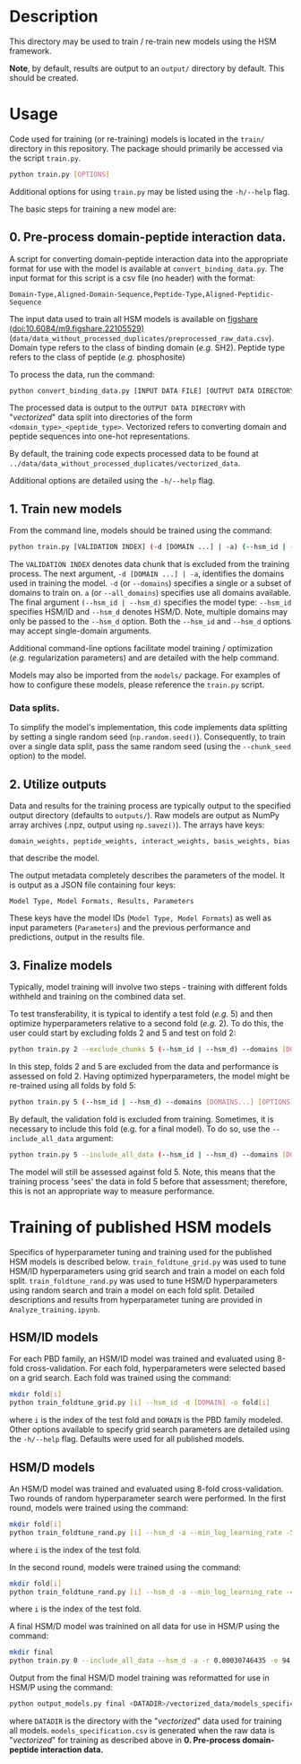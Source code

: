 # Description

This directory may be used to train / re-train new models using the HSM framework.  

**Note**, by default, results are output to an `output/` directory by default. This should be created.   

# Usage

Code used for training (or re-training) models is located in the `train/` directory in this repository. The package should primarily be accessed via the script `train.py`. 

```bash
python train.py [OPTIONS] 
```
Additional options for using `train.py` may be listed using the `-h/--help` flag. 

The basic steps for training a new model are:
## 0. Pre-process domain-peptide interaction data.

A script for converting domain-peptide interaction data into the appropriate format for use with the model is available at `convert_binding_data.py`. The input format for this script is a csv file (no header) with the format: 
```
Domain-Type,Aligned-Domain-Sequence,Peptide-Type,Aligned-Peptidic-Sequence
```
The input data used to train all HSM models is available on [figshare (doi:10.6084/m9.figshare.22105529)](https://doi.org/10.6084/m9.figshare.22105529) (`data/data_without_processed_duplicates/preprocessed_raw_data.csv`). Domain type refers to the class of binding domain (*e.g.* SH2). Peptide type refers to the class of peptide (*e.g.* phosphosite)


To process the data, run the command:
```bash
python convert_binding_data.py [INPUT DATA FILE] [OUTPUT DATA DIRECTORY]
```
The processed data is output to the `OUTPUT DATA DIRECTORY` with "*vectorized*" data split into directories of the form `<domain_type>_<peptide_type>`. Vectorized refers to converting domain and peptide sequences into one-hot representations.

By default, the training code expects processed data to be found at `../data/data_without_processed_duplicates/vectorized_data`.

Additional options are detailed using the `-h/--help` flag. 

## 1. Train new models

From the command line, models should be trained using the command:

```bash
python train.py [VALIDATION INDEX] (-d [DOMAIN ...] | -a) (--hsm_id | --hsm_d) 
```

The `VALIDATION INDEX` denotes data chunk that is excluded from the training process. The next argument, `-d [DOMAIN ...] | -a`, identifies the domains used in training the model. `-d` (or `--domains`) specifies a single or a subset of domains to train on. `a` (or `--all_domains`) specifies use all domains available. The final argument `(--hsm_id | --hsm_d)` specifies the model type: `--hsm_id` specifies HSM/ID and `--hsm_d` denotes HSM/D. Note, multiple domains may only be passed to the `--hsm_d` option. Both the `--hsm_id` and `--hsm_d` options may accept single-domain arguments. 

Additional command-line options facilitate model training / optimization (*e.g.* regularization parameters) and are detailed with the help command.

Models may also be imported from the `models/` package. For examples of how to configure these models, please reference the `train.py` script. 

### Data splits.
To simplify the model's implementation, this code implements data splitting by setting a single random seed (`np.random.seed()`). Consequently, to train over a single data split, pass the same random seed (using the `--chunk_seed` option) to the model.



## 2. Utilize outputs

Data and results for the training process are typically output to the specified output directory (defaults to `outputs/`). Raw models are output as NumPy array archives (.npz, output using `np.savez()`). The arrays have keys:
```
domain_weights, peptide_weights, interact_weights, basis_weights, bias
``` 
that describe the model. 

The output metadata completely describes the parameters of the model. It is output as a JSON file containing four keys:
```
Model Type, Model Formats, Results, Parameters
```
These keys have the model IDs (`Model Type, Model Formats`) as well as input parameters (`Parameters`) and the previous performance and predictions, output in the results file. 


## 3. Finalize models

Typically, model training will involve two steps - training with different folds withheld and training on the combined data set. 

To test transferability, it is typical to identify a test fold (*e.g.* 5) and then optimize hyperparameters relative to a second fold (*e.g.* 2). To do this, the user could start by excluding folds 2 and 5 and test on fold 2:
```bash
python train.py 2 --exclude_chunks 5 (--hsm_id | --hsm_d) --domains [DOMAINS...] [OPTIONS]
```
In this step, folds 2 and 5 are excluded from the data and performance is assessed on fold 2. Having optimized hyperparameters, the model might be re-trained using all folds by fold 5:
```bash
python train.py 5 (--hsm_id | --hsm_d) --domains [DOMAINS...] [OPTIONS]
```

By default, the validation fold is excluded from training. Sometimes, it is necessary to include this fold (e.g. for a final model). To do so, use the `--include_all_data` argument:
```bash
python train.py 5 --include_all_data (--hsm_id | --hsm_d) --domains [DOMAINS...] [OPTIONS]
```
The model will still be assessed against fold 5. Note, this means that the training process 'sees' the data in fold 5 before that assessment; therefore, this is not an appropriate way to measure performance. 


# Training of published HSM models

Specifics of hyperparameter tuning and training used for the published HSM models is described below. `train_foldtune_grid.py` was used to tune HSM/ID hyperparameters using grid search and train a model on each fold split. `train_foldtune_rand.py` was used to tune HSM/D hyperparameters using random search and train a model on each fold split. Detailed descriptions and results from hyperparameter tuning are provided in `Analyze_training.ipynb`.

## HSM/ID models

For each PBD family, an HSM/ID model was trained and evaluated using 8-fold cross-validation. For each fold, hyperparameters were selected based on a grid search. Each fold was trained using the command:

```bash
mkdir fold[i]
python train_foldtune_grid.py [i] --hsm_id -d [DOMAIN] -o fold[i]
```
where `i` is the index of the test fold and `DOMAIN` is the PBD family modeled. Other options available to specify grid search parameters are detailed using the `-h/--help` flag. Defaults were used for all published models.

## HSM/D models

An HSM/D model was trained and evaluated using 8-fold cross-validation. Two rounds of random hyperparameter search were performed. In the first round, models were trained using the command:

```bash
mkdir fold[i]
python train_foldtune_rand.py [i] --hsm_d -a --min_log_learning_rate -5 --max_log_learning_rate -3 --lower_lambda_diff -3 --upper_lambda_diff 1.5 --ntrials 50 --epochs 120 --validate_step 5 --lambda_params "SH2:1e-05 Kinase_TK:8.762500000000001e-06 PTP:0.0001 SH3:4.3750000000000005e-06 WW:8.7625e-05 PDZ:4.3750000000000005e-06 WH1:2.665e-05 PTB:2.8e-05" -o fold[i]
```
where `i` is the index of the test fold.

In the second round, models were trained using the command:

```bash
mkdir fold[i]
python train_foldtune_rand.py [i] --hsm_d -a --min_log_learning_rate -4.5 --max_log_learning_rate -3 --lower_lambda_diff -0.7 --upper_lambda_diff 0.7 --ntrials 30 --epochs 200 --validate_step 5 --lambda_params "SH2:5.80156e-07 Kinase_TK:3.02538e-06 PTP:1.13193e-05 SH3:6.9499e-07 WW:2.09734e-06 PDZ:3.02872e-07 WH1:3.0459e-05 PTB:0.000169522" -o fold[i]
```
where `i` is the index of the test fold.

A final HSM/D model was trainined on all data for use in HSM/P using the command:

```bash
mkdir final
python train.py 0 --include_all_data --hsm_d -a -r 0.00030746435 -e 94 -v 94 --lambda_params "SH2:8.3553e-07 Kinase_TK:4.28949e-06 PTP:2.15278e-05 SH3:6.88512e-07 WW:2.7692e-06 PDZ:4.10312e-07 WH1:2.97909e-05 PTB:0.000178861" -o final
```

Output from the final HSM/D model training was reformatted for use in HSM/P using the command:

```bash
python output_models.py final <DATADIR>/vectorized_data/models_specification.csv
```
where `DATADIR` is the directory with the "*vectorized*" data used for training all models. `models_specification.csv` is generated when the raw data is "*vectorized*" for training as described above in **0. Pre-process domain-peptide interaction data.**